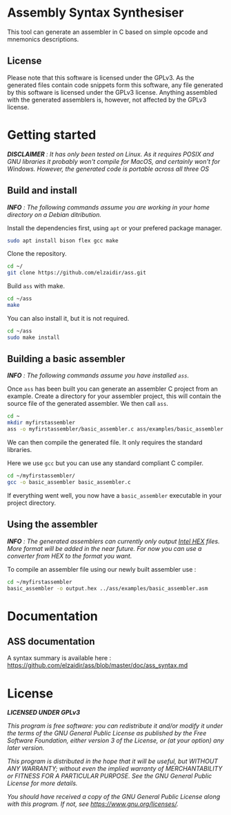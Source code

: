 # Assembly Syntax Synthesiser

This tool can generate an assembler in C based on simple opcode and mnemonics descriptions. 

## License

Please note that this software is licensed under the GPLv3. As the generated files contain code snippets form this software, any file generated by this software is licensed under the GPLv3 license. Anything assembled with the generated assemblers is, however, not affected by the GPLv3 license.


# Getting started

***DISCLAIMER*** *: It has only been tested on Linux. As it requires POSIX and GNU libraries it probably won't compile for MacOS, and certainly won't for Windows. However, the generated code is portable across all three OS*

## Build and install

***INFO*** *: The following commands assume you are working in your home directory on a Debian ditribution.*

Install the dependencies first, using `apt` or your prefered package manager.

```bash
sudo apt install bison flex gcc make
```

Clone the repository.
```bash
cd ~/
git clone https://github.com/elzaidir/ass.git
```

Build `ass` with make.

```bash
cd ~/ass
make
```

You can also install it, but it is not required.

```bash
cd ~/ass
sudo make install
```

## Building a basic assembler

***INFO*** *: The following commands assume you have installed `ass`.*

Once `ass` has been built you can generate an assembler C project from an example. Create a directory for your assembler project, this will contain the source file of the generated assembler. We then call `ass`.

```bash
cd ~
mkdir myfirstassembler
ass -o myfirstassembler/basic_assembler.c ass/examples/basic_assembler.ass
```

We can then compile the generated file. It only requires the standard libraries.

Here we use `gcc` but you can use any standard compliant C compiler.

```bash
cd ~/myfirstassembler/
gcc -o basic_assembler basic_assembler.c
```

If everything went well, you now have a `basic_assembler` executable in your project directory.

## Using the assembler

***INFO*** *: The generated assemblers can currently only output [Intel HEX](https://en.wikipedia.org/wiki/Intel_HEX) files. More format will be added in the near future. For now you can use a converter from HEX to the format you want.*

To compile an assembler file using our newly built assembler use :

```bash
cd ~/myfirstassembler
basic_assembler -o output.hex ../ass/examples/basic_assembler.asm
```

# Documentation

## ASS documentation

A syntax summary is available here : <https://github.com/elzaidir/ass/blob/master/doc/ass_syntax.md>

# License

***LICENSED UNDER GPLv3***

*This program is free software: you can redistribute it and/or modify
it under the terms of the GNU General Public License as published by
the Free Software Foundation, either version 3 of the License, or
(at your option) any later version.*

*This program is distributed in the hope that it will be useful,
but WITHOUT ANY WARRANTY; without even the implied warranty of
MERCHANTABILITY or FITNESS FOR A PARTICULAR PURPOSE.  See the
GNU General Public License for more details.*

*You should have received a copy of the GNU General Public License
along with this program.  If not, see <https://www.gnu.org/licenses/>.*

